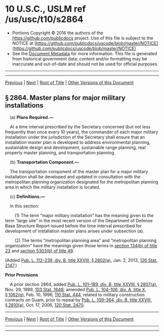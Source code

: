 ---
---

# 10 U.S.C., USLM ref /us/usc/t10/s2864

* Portions Copyright © 2016 the authors of the https://github.com/publicdocs project.
  Use of this file is subject to the NOTICE at [https://github.com/publicdocs/uscode/blob/master/NOTICE](https://github.com/publicdocs/uscode/blob/master/NOTICE)
* See the [Document Metadata](././../../../../../../..//README.md) for more information.
  This file is generated from historical government data; content and/or formatting may be inaccurate and out-of-date and should not be used for official purposes.

----------
----------

[Previous](./../../../../../../..//us/usc/t10/stA/ptIV/ch169/schIII/m__us_usc_t10_s2863.md) | [Next](./../../../../../../..//us/usc/t10/stA/ptIV/ch169/schIII/m__us_usc_t10_s2865.md) | [Root of Title](./../../../../../../../) | [Other Versions of this Document](https://publicdocs.github.io/go/links?ns=uslm&ref=%2Fus%2Fusc%2Ft10%2Fs2864)

## § 2864. Master plans for major military installations

    (a) __Plans Required.—__ 

    At a time interval prescribed by the Secretary concerned (but not less frequently than once every 10 years), the commander of each major military installation under the jurisdiction of the Secretary shall ensure that an installation master plan is developed to address environmental planning, sustainable design and development, sustainable range planning, real property master planning, and transportation planning.

    (b) __Transportation Component.—__ 

    The transportation component of the master plan for a major military installation shall be developed and updated in consultation with the metropolitan planning organization designated for the metropolitan planning area in which the military installation is located.

    (c) __Definitions.—__ 

    In this section:

        (1) The term “major military installation” has the meaning given to the term “large site” in the most recent version of the Department of Defense Base Structure Report issued before the time interval prescribed for development of installation master plans arises under subsection (a).

        (2) The terms “metropolitan planning area” and “metropolitan planning organization” have the meanings given those terms in [section 134(b) of title 23][/us/usc/t23/s134/b] and [section 5303(b) of title 49][/us/usc/t49/s5303/b].

(Added [Pub. L. 112–239, div. B, title XXVIII, § 2802(a)][/us/pl/112/239/s2802/a], Jan. 2, 2013, [126 Stat. 2147][/us/stat/126/2147].)

 __Prior Provisions__ 

    A prior section 2864, added [Pub. L. 101–189, div. B, title XXVIII, § 2807(a)][/us/pl/101/189/s2807/a], Nov. 29, 1989, [103 Stat. 1648][/us/stat/103/1648]; amended [Pub. L. 104–106, div. A, title X, § 1062(g)][/us/pl/104/106/s1062/g], Feb. 10, 1996, [110 Stat. 444][/us/stat/110/444], related to military construction contracts on Guam, prior to repeal by [Pub. L. 109–364, div. B, title XXVIII, § 2810(a)][/us/pl/109/364/s2810/a], Oct. 17, 2006, [120 Stat. 2470][/us/stat/120/2470].

----------

[Previous](./../../../../../../..//us/usc/t10/stA/ptIV/ch169/schIII/m__us_usc_t10_s2863.md) | [Next](./../../../../../../..//us/usc/t10/stA/ptIV/ch169/schIII/m__us_usc_t10_s2865.md) | [Root of Title](./../../../../../../../) | [Other Versions of this Document](https://publicdocs.github.io/go/links?ns=uslm&ref=%2Fus%2Fusc%2Ft10%2Fs2864)

----------
----------

[/us/usc/t23/s134/b]: https://publicdocs.github.io/go/links?ns=uslm&ref=%2Fus%2Fusc%2Ft23%2Fs134%2Fb
[/us/usc/t49/s5303/b]: https://publicdocs.github.io/go/links?ns=uslm&ref=%2Fus%2Fusc%2Ft49%2Fs5303%2Fb
[/us/pl/112/239/s2802/a]: https://publicdocs.github.io/go/links?ns=uslm&ref=%2Fus%2Fpl%2F112%2F239%2Fs2802%2Fa
[/us/stat/126/2147]: https://publicdocs.github.io/go/links?ns=uslm&ref=%2Fus%2Fstat%2F126%2F2147
[/us/pl/101/189/s2807/a]: https://publicdocs.github.io/go/links?ns=uslm&ref=%2Fus%2Fpl%2F101%2F189%2Fs2807%2Fa
[/us/stat/103/1648]: https://publicdocs.github.io/go/links?ns=uslm&ref=%2Fus%2Fstat%2F103%2F1648
[/us/pl/104/106/s1062/g]: https://publicdocs.github.io/go/links?ns=uslm&ref=%2Fus%2Fpl%2F104%2F106%2Fs1062%2Fg
[/us/stat/110/444]: https://publicdocs.github.io/go/links?ns=uslm&ref=%2Fus%2Fstat%2F110%2F444
[/us/pl/109/364/s2810/a]: https://publicdocs.github.io/go/links?ns=uslm&ref=%2Fus%2Fpl%2F109%2F364%2Fs2810%2Fa
[/us/stat/120/2470]: https://publicdocs.github.io/go/links?ns=uslm&ref=%2Fus%2Fstat%2F120%2F2470


